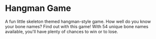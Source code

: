 # Hangman Game

A fun little skeleton themed hangman-style game. How well do you know your bone names? Find out with this game! With 54 unique bone names available, you'll have plenty of chances to win or to lose. 
